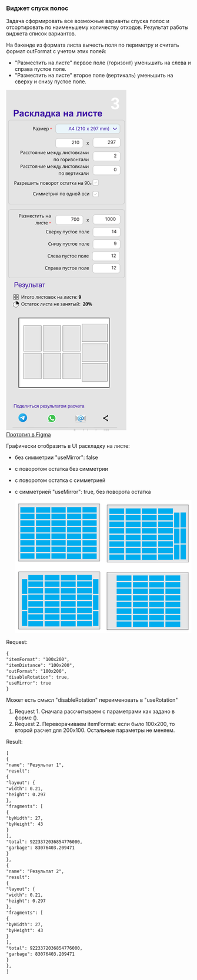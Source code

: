 ### Виджет спуск полос

Задача сформировать все возможные варианты спуска полос и отсортировать по наименьшему количеству отходов.
Результат работы виджета список вариантов.

На бэкенде из формата листа вычесть поля по периметру и считать формат outFormat с учетом этих полей:
- "Разместить на листе" первое поле (горизонт) уменьшить на слева и справа пустое поле.
- "Разместить на листе" второе поле (вертикаль) уменьшить на сверху и снизу пустое поле.

![Figma](imp.png)  
[Прототип в Figma](https://www.figma.com/proto/IR6FyDyMlyLhJazR1kleIu/calc?page-id=1307%3A18&node-id=2213-1540&viewport=589%2C-6403%2C0.78&t=4VdE0S2YQ47Lwip5-1&scaling=min-zoom&content-scaling=fixed&starting-point-node-id=1314%3A53&show-proto-sidebar=1)

Графически отобразить в UI раскладку на листе:
- без симметрии "useMirror": false
- с поворотом остатка без симметрии
- с поворотом остатка с симметрией
- с симметрией "useMirror": true, без поворота остатка

  ![Варианты спуска](layout.png)

Request:
```
{
"itemFormat": "100x200",
"itemDistance": "100x200",
"outFormat": "100x200",
"disableRotation": true,
"useMirror": true
}
```
Может есть смысл "disableRotation" переименовать в "useRotation"

1. Request 1. Сначала рассчитываем с параметрами как задано в форме ().
2. Request 2. Переворачиваем itemFormat: если было 100x200, то второй расчет для 200x100. Остальные параметры не меняем.

Result:
```
[
{
"name": "Результат 1",
"result":
{
"layout": {
"width": 0.21,
"height": 0.297
},
"fragments": [
{
"byWidth": 27,
"byHeight": 43
}
],
"total": 9223372036854776000,
"garbage": 83076403.209471
}
},
{
"name": "Результат 2",
"result":
{
"layout": {
"width": 0.21,
"height": 0.297
},
"fragments": [
{
"byWidth": 27,
"byHeight": 43
}
],
"total": 9223372036854776000,
"garbage": 83076403.209471
}
},
]
```
